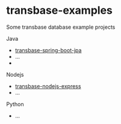 # transbase-examples

Some transbase database example projects

Java

- [transbase-spring-boot-jpa](transbase-spring-boot-jpa/README.md)
- ...
-

Nodejs

- [transbase-nodejs-express](transbase-nodejs-express/README.md)
- ...

Python

- ...
